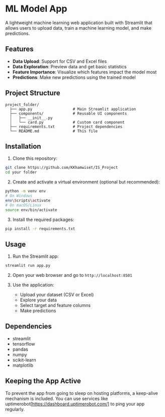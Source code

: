 # ML Model App

A lightweight machine learning web application built with Streamlit that allows users to upload data, train a machine learning model, and make predictions.

## Features

- **Data Upload**: Support for CSV and Excel files
- **Data Exploration**: Preview data and get basic statistics
- **Feature Importance**: Visualize which features impact the model most
- **Predictions**: Make new predictions using the trained model

## Project Structure

```
project_folder/
  ├── app.py                  # Main Streamlit application
  ├── components/             # Reusable UI components
  │   ├── __init__.py
  │   └── card.py             # Custom card component
  ├── requirements.txt        # Project dependencies
  └── README.md               # This file
```

## Installation

1. Clone this repository:
```bash
git clone https://github.com/KKhamwiset/IS_Project
cd your folder
```

2. Create and activate a virtual environment (optional but recommended):
```bash
python -m venv env
# On Windows
env\Scripts\activate
# On macOS/Linux
source env/bin/activate
```

3. Install the required packages:
```bash
pip install -r requirements.txt
```

## Usage

1. Run the Streamlit app:
```bash
streamlit run app.py
```

2. Open your web browser and go to `http://localhost:8501`

3. Use the application:
   - Upload your dataset (CSV or Excel)
   - Explore your data
   - Select target and feature columns
   - Make predictions

## Dependencies

- streamlit
- tensorflow
- pandas
- numpy
- scikit-learn
- matplotlib

## Keeping the App Active

To prevent the app from going to sleep on hosting platforms, a keep-alive mechanism is included. You can use services like uptimerobot[https://dashboard.uptimerobot.com/] to ping your app regularly.

